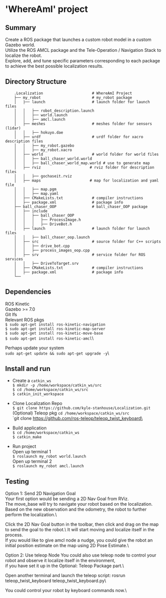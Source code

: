 # 'WhereAmI' project

## Summary

Create a ROS package that launches a custom robot model in a custom Gazebo world.\
Utilize the ROS AMCL package and the Tele-Operation / Navigation Stack to localize the robot.\
Explore, add, and tune specific parameters corresponding to each package to achieve the best possible localization results.

## Directory Structure

```
    .Localization                      # WhereAmI Project
    ├── my_robot                       # my_robot package                   
    │   ├── launch                     # launch folder for launch files   
    │   │   ├── robot_description.launch
    │   │   ├── world.launch
    │   │   ├── amcl.launch
    │   ├── meshes                     # meshes folder for sensors (lidar)
    │   │   ├── hokuyo.dae
    │   ├── urdf                       # urdf folder for xacro description files
    │   │   ├── my_robot.gazebo
    │   │   ├── my_robot.xacro
    │   ├── world                      # world folder for world files
    │   │   ├── ball_chaser_world.world
    │   │   ├── ball_chaser_world_map.world # use to generate map 
    │   ├── rviz                      # rviz folder for description files
    │   │   ├── gochaseit.rviz
    │   ├── maps                      # map for localization and yaml file
    │   │   ├── map.pgm
    │   │   ├── map.yaml    
    │   ├── CMakeLists.txt             # compiler instructions
    │   ├── package.xml                # package info
    ├── ball_chaser_OOP                # ball_chaser_OOP package     
    │   ├── include
    │   │   ├── ball_chaser_OOP
    │   │   │   ├── ProcessImage.h
    │   │   │   ├── DriveBot.h
    │   ├── launch                     # launch folder for launch files   
    │   │   ├── ball_chaser_oop.launch
    │   ├── src                        # source folder for C++ scripts
    │   │   ├── drive_bot.cpp
    │   │   ├── process_images_oop.cpp
    │   ├── srv                        # service folder for ROS services
    │   │   ├── DriveToTarget.srv
    │   ├── CMakeLists.txt             # compiler instructions
    │   ├── package.xml                # package info                  
    └──        
```

## Dependencies

ROS Kinetic\
Gazebo >= 7.0\
Git lfs\
Relevant ROS pkgs\
`$ sudo apt-get install ros-kinetic-navigation`\
`$ sudo apt-get install ros-kinetic-map-server`\
`$ sudo apt-get install ros-kinetic-move-base`\
`$ sudo apt-get install ros-kinetic-amcl`\

Perhaps update your system\
`sudo apt-get update && sudo apt-get upgrade -y`\

## Install and run 

* Create a `catkin_ws`\
`$ mkdir -p /home/workspace/catkin_ws/src`\
`$ cd /home/workspace/catkin_ws/src`\
`$ catkin_init_workspace`

* Clone Localization Repo\
`$ git clone https://github.com/kyle-stanhouse/Localization.git`
(Optional) Teleop pkg
`cd /home/workspace/catkin_ws/src`\
`git clone https://github.com/ros-teleop/teleop_twist_keyboard\

* Build application\
`$ cd /home/workspace/catkin_ws`\
`$ catkin_make`

* Run project\
Open up terminal 1\
`$ roslaunch my_robot world.launch`\
Open up terminal 2\
`$ roslaunch my_robot amcl.launch`

## Testing
Option 1: Send 2D Navigation Goal\
Your first option would be sending a 2D Nav Goal from RViz.\
The move_base will try to navigate your robot based on the localization.\
Based on the new observation and the odometry, the robot to further perform the localization.\

Click the 2D Nav Goal button in the toolbar, then click and drag on the map to send the goal to the robot.\ 
It will start moving and localize itself in the process.\
If you would like to give amcl node a nudge, you could give the robot an initial position estimate on the map using 2D Pose Estimate.\

Option 2: Use teleop Node
You could also use teleop node to control your robot and observe it localize itself in the environment,\
if you have set it up in the Optional: Teleop Package part.\

Open another terminal and launch the teleop script: rosrun teleop_twist_keyboard teleop_twist_keyboard.py\

You could control your robot by keyboard commands now.\

